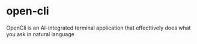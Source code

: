 # open-cli
OpenCli is an AI-integrated terminal application that effecttively does what you ask in natural language
